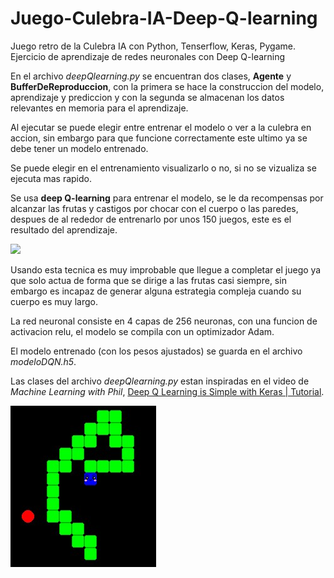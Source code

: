 # Juego-Culebra-IA-Deep-Q-learning
Juego retro de la Culebra IA con Python, Tenserflow, Keras, Pygame. Ejercicio de aprendizaje de redes neuronales con Deep Q-learning

En el archivo *deepQlearning.py* se encuentran dos clases, **Agente** y **BufferDeReproduccion**, con la primera se hace la construccion del modelo, aprendizaje y prediccion y con la segunda se almacenan los datos relevantes en memoria para el aprendizaje.

Al ejecutar se puede elegir entre entrenar el modelo o ver a la culebra en accion, sin embargo para que funcione correctamente este ultimo ya se debe tener un modelo entrenado.

Se puede elegir en el entrenamiento visualizarlo o no, si no se vizualiza se ejecuta mas rapido.

Se usa **deep Q-learning** para entrenar el modelo, se le da recompensas por alcanzar las frutas y castigos por chocar con el cuerpo o las paredes, despues de al rededor de entrenarlo por unos 150 juegos, este es el resultado del aprendizaje.

![](img/IA.gif)

Usando esta tecnica es muy improbable que llegue a completar el juego ya que solo actua de forma que se dirige a las frutas casi siempre, sin embargo es incapaz de generar alguna estrategia compleja cuando su cuerpo es muy largo.

La red neuronal consiste en 4 capas de 256 neuronas, con una funcion de activacion relu, el modelo se compila con un optimizador Adam.

El modelo entrenado (con los pesos ajustados) se guarda en el archivo *modeloDQN.h5*.

Las clases del archivo *deepQlearning.py* estan inspiradas en el video de *Machine Learning with Phil*, [Deep Q Learning is Simple with Keras | Tutorial](https://www.youtube.com/watch?v=5fHngyN8Qhw&t).

![](img/culebra.jpg)